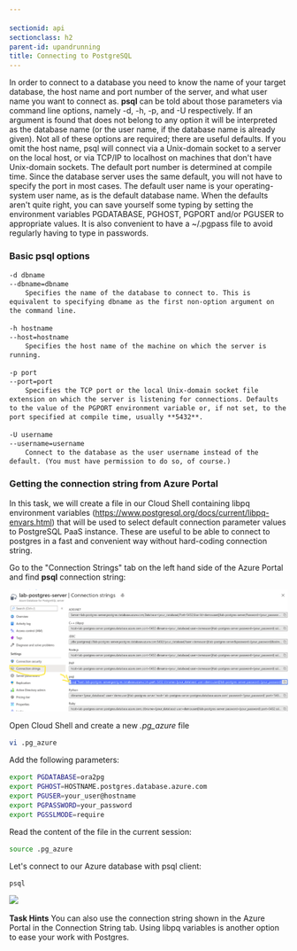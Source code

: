 ```yaml
---

sectionid: api
sectionclass: h2
parent-id: upandrunning
title: Connecting to PostgreSQL
---
```


In order to connect to a database you need to know the name of your target database, the host name and port number of the server, and what user name you want to connect as. **psql** can be told about those parameters via command line options, namely -d, -h, -p, and -U respectively. If an argument is found that does not belong to any option it will be interpreted as the database name (or the user name, if the database name is already given). Not all of these options are required; there are useful defaults. If you omit the host name, psql will connect via a Unix-domain socket to a server on the local host, or via TCP/IP to localhost on machines that don't have Unix-domain sockets. The default port number is determined at compile time. Since the database server uses the same default, you will not have to specify the port in most cases. The default user name is your operating-system user name, as is the default database name.
When the defaults aren't quite right, you can save yourself some typing by setting the environment variables PGDATABASE, PGHOST, PGPORT and/or PGUSER to appropriate values. It is also convenient to have a ~/.pgpass file to avoid regularly having to type in passwords.

### Basic psql options
    -d dbname
    --dbname=dbname
        Specifies the name of the database to connect to. This is equivalent to specifying dbname as the first non-option argument on the command line.

    -h hostname
    --host=hostname
        Specifies the host name of the machine on which the server is running.

    -p port
    --port=port
        Specifies the TCP port or the local Unix-domain socket file extension on which the server is listening for connections. Defaults to the value of the PGPORT environment variable or, if not set, to the port specified at compile time, usually **5432**.

    -U username
    --username=username
        Connect to the database as the user username instead of the default. (You must have permission to do so, of course.)
        
        
### Getting the connection string from Azure Portal
In this task, we will create a file in our Cloud Shell containing libpq environment variables (https://www.postgresql.org/docs/current/libpq-envars.html) that will be used to select default connection parameter values to PostgreSQL PaaS instance. These are useful to be able to connect to postgres in a fast and convenient way without hard-coding connection string.

Go to the "Connection Strings" tab on the left hand side of the Azure Portal and find **psql** connection string:

<a href="media/connectionString.png" target="_blank"><img src="media/connectionString.png" style="width:800px"></a>

Open Cloud Shell and create a new *.pg_azure* file

```sh
vi .pg_azure
```
Add the following parameters:

```sh
export PGDATABASE=ora2pg
export PGHOST=HOSTNAME.postgres.database.azure.com
export PGUSER=your_user@hostname
export PGPASSWORD=your_password
export PGSSLMODE=require
```
Read the content of the file in the current session:

```sh
source .pg_azure
```

Let's connect to our Azure database with psql client:

```sh
psql
```

<a href="media/ex03_libpq.gif" target="_blank"><img src="media/ex03_libpq.gif" style="width:800px"></a>



**Task Hints**
You can also use the connection string shown in the Azure Portal in the Connection String tab. Using libpq variables is another option to ease your work with Postgres. 


